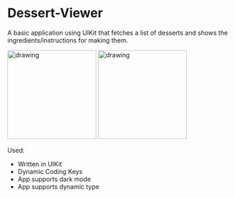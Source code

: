 # Dessert-Viewer
A basic application using UIKit that fetches a list of desserts and shows the ingredients/instructions for making them.

<img src="https://user-images.githubusercontent.com/36284798/174508811-d881f4cf-95ae-449c-83e7-552f64c1c96b.png" alt="drawing" width="200"/> <img src="https://user-images.githubusercontent.com/36284798/174508817-498e24b4-fa68-4381-80d9-0c4d864a3903.png" alt="drawing" width="200"/>

Used: 
* Written in UIKit
* Dynamic Coding Keys
* App supports dark mode 
* App supports dynamic type 
  
